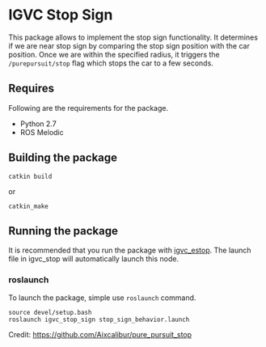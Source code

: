 # IGVC Stop Sign    
 This package allows to implement the stop sign functionality. It determines if we are near stop sign by comparing the stop sign position with the car position. Once we are within the specified radius, it triggers the `/purepursuit/stop` flag which stops the car to a few seconds. 
  
## Requires  
Following are the requirements for the package.  
- Python 2.7  
- ROS Melodic  
  
## Building the package     
```commandline  
catkin build
```  
or 
```commandline  
catkin_make
```  
  
## Running the package  
It is recommended that you run the package with [igvc_estop](https://github.com/msuleman67h/igvc_estop). The launch file in igvc_stop will automatically launch this node. 

### roslaunch 
To launch the package, simple use `roslaunch` command.  
```commandline  
source devel/setup.bash  
roslaunch igvc_stop_sign stop_sign_behavior.launch   
```  

Credit: 
https://github.com/Aixcalibur/pure_pursuit_stop